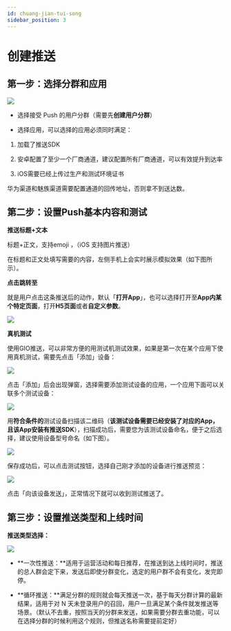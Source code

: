 ```yaml
---
id: chuang-jian-tui-song
sidebar_position: 3
---
```


# 创建推送

## 第一步：选择分群和应用[](#di-yi-bu-xuan-ze-fen-qun-he-ying-yong)

![](https://gblobscdn.gitbook.com/assets%2F-M2qbZInaXgdm8kkNosp%2F-MC69QsEpCF9Wo2tDOFe%2F-MC69komugfnkQwL32vs%2Fimage.png?alt=media&token=be4caa64-d05e-4428-bb93-0eed746d4757)

* 选择接受 Push 的用户分群（需要先**创建用户分群**）
    
* 选择应用，可以选择的应用必须同时满足：
    
1.  加载了推送SDK
    
2.  安卓配置了至少一个厂商通道，建议配置所有厂商通道，可以有效提升到达率
    
3.  iOS需要已经上传过生产和测试环境证书
    
华为渠道和魅族渠道需要配置通道的回传地址，否则拿不到送达数。


## 第二步：设置Push基本内容和测试[](#di-er-bu-she-zhi-push-ji-ben-nei-rong-he-ce-shi)

**推送标题+文本**

标题+正文，支持emoji ，（iOS 支持图片推送）

在标题和正文处填写需要的内容，左侧手机上会实时展示模拟效果（如下图所示）。

**点击跳转至**

就是用户点击这条推送后的动作，默认「**打开App**」，也可以选择打开至**App内某个特定页面**，打开**H5页面**或者**自定义参数**。

![](https://gblobscdn.gitbook.com/assets%2F-M2qbZInaXgdm8kkNosp%2F-MC69QsEpCF9Wo2tDOFe%2F-MC6A2MIL6G_FSCPKriL%2Fimage.png?alt=media&token=c701d85d-8e7c-41e1-941d-9fe7c4f5598b)

**真机测试**

使用GIO推送，可以非常方便的用测试机测试效果，如果是第一次在某个应用下使用真机测试，需要先点击「添加」设备：

![](https://gblobscdn.gitbook.com/assets%2F-M2qbZInaXgdm8kkNosp%2F-MC69QsEpCF9Wo2tDOFe%2F-MC6AAUixHlJJ-BCv3tg%2Fimage.png?alt=media&token=45a6db84-5090-4a5d-a84b-90a30b56b76e)

点击「添加」后会出现弹窗，选择需要添加测试设备的应用，一个应用下面可以关联多个测试设备：

![](https://gblobscdn.gitbook.com/assets%2F-M2qbZInaXgdm8kkNosp%2F-MC69QsEpCF9Wo2tDOFe%2F-MC6AFyQXt6d6Vjs5i8T%2Fimage.png?alt=media&token=0f3647be-f7f8-4baa-9b60-3bbc134986ab)

用**符合条件的**测试设备扫描该二维码（**该测试设备需要已经安装了对应的App，且该App安装有推送SDK**），扫描成功后，需要您为该测试设备命名，便于之后选择，建议使用设备型号命名（如下图）。

![](https://gblobscdn.gitbook.com/assets%2F-M2qbZInaXgdm8kkNosp%2F-MC69QsEpCF9Wo2tDOFe%2F-MC6AMM2taSuBVteXta4%2Fimage.png?alt=media&token=24c1648e-43e4-4eac-add0-0ffcd0750362)

保存成功后，可以点击测试按钮，选择自己刚才添加的设备进行推送预览：

![](https://gblobscdn.gitbook.com/assets%2F-M2qbZInaXgdm8kkNosp%2F-MC69QsEpCF9Wo2tDOFe%2F-MC6ASULlMO31v8OChFk%2Fimage.png?alt=media&token=3b17eb89-1bd1-48f7-8e35-08b69b939301)

点击「向该设备发送」，正常情况下就可以收到测试推送了。


## 第三步：设置推送类型和上线时间[](#di-san-bu-she-zhi-tui-song-lei-xing-he-shang-xian-shi-jian)

**推送类型选择：**

![](https://gblobscdn.gitbook.com/assets%2F-M2qbZInaXgdm8kkNosp%2F-MC69QsEpCF9Wo2tDOFe%2F-MC6AaszWgBHM5JNS5lC%2Fimage.png?alt=media&token=886ccaf2-9db5-461b-b76b-f844db9e2343)

* **一次性推送：**适用于运营活动和每日推荐，在推送到达上线时间时，推送的总人群会定下来，发送后即使分群变化，选定的用户群不会有变化，发完即停。
    
* **循环推送：**满足分群的规则就会每天推送一次，基于每天分群计算的最新结果，适用于对 N 天未登录用户的召回，用户一旦满足某个条件就发推送等场景。（默认不去重，按照当天的分群来发送，如果需要分群去重功能，可以在选择分群的时候利用这个规则，但推送名称需要提前定好）
